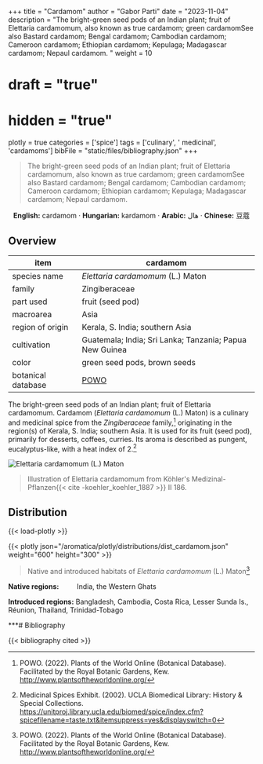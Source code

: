 +++
title = "Cardamom"
author = "Gabor Parti"
date = "2023-11-04"
description = "The bright-green seed pods of an Indian plant; fruit of Elettaria cardamomum, also known as true cardamom; green cardamomSee also Bastard cardamom; Bengal cardamom; Cambodian cardamom; Cameroon cardamom; Ethiopian cardamom; Kepulaga; Madagascar cardamom; Nepaul cardamom. "
weight = 10
# draft = "true"
# hidden = "true"
plotly = true
categories = ['spice']
tags = ['culinary', ' medicinal', 'cardamoms']
bibFile = "static/files/bibliography.json"
+++

>The bright-green seed pods of an Indian plant; fruit of Elettaria cardamomum, also known as true cardamom; green cardamomSee also Bastard cardamom; Bengal cardamom; Cambodian cardamom; Cameroon cardamom; Ethiopian cardamom; Kepulaga; Madagascar cardamom; Nepaul cardamom. 

<center>

**English:** cardamom · **Hungarian:** kardamom · **Arabic:** <span class="arabic-text" dir="rtl">هال</span> · **Chinese:** <span class="traditional-chinese-text">豆蔻</span> 

</center>

## Overview

|       item       |                        cardamom                       |
|------------------|-------------------------------------------------------|
|   species name   |           *Elettaria cardamomum* (L.) Maton           |
|      family      |                     Zingiberaceae                     |
|     part used    |                    fruit (seed pod)                   |
|     macroarea    |                          Asia                         |
| region of origin |            Kerala, S. India; southern Asia            |
|    cultivation   |Guatemala; India; Sri Lanka; Tanzania; Papua New Guinea|
|       color      |              green seed pods, brown seeds             |
|botanical database|  [POWO](https://powo.science.kew.org/taxon/796556-1)  |

The bright-green seed pods of an Indian plant; fruit of Elettaria cardamomum. Cardamom (*Elettaria cardamomum* (L.) Maton) is a culinary and medicinal spice from the *Zingiberaceae* family,[^powo] originating in the region(s) of Kerala, S. India; southern Asia. It is used for its fruit (seed pod), primarily for desserts, coffees, curries. Its aroma is described as pungent, eucalyptus-like, with a heat index of 2.[^ucla_medicinal_2002]

[^powo]: POWO. (2022). Plants of the World Online (Botanical Database). Facilitated by the Royal Botanic Gardens, Kew. http://www.plantsoftheworldonline.org/
[^ucla_medicinal_2002]: Medicinal Spices Exhibit. (2002). UCLA Biomedical Library: History & Special Collections. https://unitproj.library.ucla.edu/biomed/spice/index.cfm?spicefilename=taste.txt&itemsuppress=yes&displayswitch=0

![*Elettaria cardamomum* (L.) Maton](/images/illustrations/cardamom.png?width=40rem "Illustration of Elettaria cardamomum from Köhler's Medizinal-Pflanzen")

>Illustration of Elettaria cardamomum from Köhler's Medizinal-Pflanzen{{< cite -koehler_koehler_1887 >}} II 186.

## Distribution

{{< load-plotly >}}

{{< plotly json="/aromatica/plotly/distributions/dist_cardamom.json" weight="600" height="300" >}}

>Native and introduced habitats of *Elettaria cardamomum* (L.) Maton[^powo]

<p style="text-align:left;">

**Native regions:** &ensp; &ensp; &ensp; India, the Western Ghats

**Introduced regions:** Bangladesh, Cambodia, Costa Rica, Lesser Sunda Is., Réunion, Thailand, Trinidad-Tobago

</p>

***# Bibliography

{{< bibliography cited >}}

